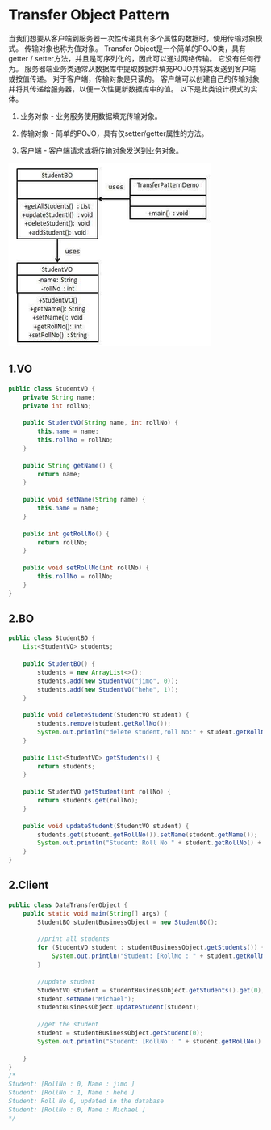# Transfer Object Pattern
当我们想要从客户端到服务器一次性传递具有多个属性的数据时，使用传输对象模式。 传输对象也称为值对象。 Transfer Object是一个简单的POJO类，具有getter / setter方法，并且是可序列化的，因此可以通过网络传输。 它没有任何行为。 服务器端业务类通常从数据库中提取数据并填充POJO并将其发送到客户端或按值传递。 对于客户端，传输对象是只读的。 客户端可以创建自己的传输对象并将其传递给服务器，以便一次性更新数据库中的值。 以下是此类设计模式的实体。

1. 业务对象 - 业务服务使用数据填充传输对象。

2. 传输对象 - 简单的POJO，具有仅setter/getter属性的方法。

3. 客户端 - 客户端请求或将传输对象发送到业务对象。

![transferobject_pattern_uml_diagram](./transferobject_pattern_uml_diagram.jpg?raw=true)

## 1.VO
```java
public class StudentVO {
    private String name;
    private int rollNo;

    public StudentVO(String name, int rollNo) {
        this.name = name;
        this.rollNo = rollNo;
    }

    public String getName() {
        return name;
    }

    public void setName(String name) {
        this.name = name;
    }

    public int getRollNo() {
        return rollNo;
    }

    public void setRollNo(int rollNo) {
        this.rollNo = rollNo;
    }
}
```
## 2.BO
```java
public class StudentBO {
    List<StudentVO> students;

    public StudentBO() {
        students = new ArrayList<>();
        students.add(new StudentVO("jimo", 0));
        students.add(new StudentVO("hehe", 1));
    }

    public void deleteStudent(StudentVO student) {
        students.remove(student.getRollNo());
        System.out.println("delete student,roll No:" + student.getRollNo());
    }

    public List<StudentVO> getStudents() {
        return students;
    }

    public StudentVO getStudent(int rollNo) {
        return students.get(rollNo);
    }

    public void updateStudent(StudentVO student) {
        students.get(student.getRollNo()).setName(student.getName());
        System.out.println("Student: Roll No " + student.getRollNo() + ", updated in the database");
    }
}
```
## 2.Client
```java
public class DataTransferObject {
    public static void main(String[] args) {
        StudentBO studentBusinessObject = new StudentBO();

        //print all students
        for (StudentVO student : studentBusinessObject.getStudents()) {
            System.out.println("Student: [RollNo : " + student.getRollNo() + ", Name : " + student.getName() + " ]");
        }

        //update student
        StudentVO student = studentBusinessObject.getStudents().get(0);
        student.setName("Michael");
        studentBusinessObject.updateStudent(student);

        //get the student
        student = studentBusinessObject.getStudent(0);
        System.out.println("Student: [RollNo : " + student.getRollNo() + ", Name : " + student.getName() + " ]");

    }
}
/*
Student: [RollNo : 0, Name : jimo ]
Student: [RollNo : 1, Name : hehe ]
Student: Roll No 0, updated in the database
Student: [RollNo : 0, Name : Michael ]
*/
```